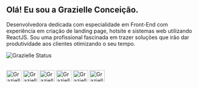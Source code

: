 ## Olá! Eu sou a Grazielle Conceição.

Desenvolvedora dedicada com especialidade em Front-End com experiência em criação de landing page, hotsite e sistemas web utilizando ReactJS. Sou uma profissional fascinada em trazer soluções que irão dar produtividade aos clientes otimizando o seu tempo.


![Grazielle Status](https://github-readme-stats.vercel.app/api?username=grazielleanna&show_icons=false&theme=react&include_all_commits=true&count_private=true)

<div style="display: inline-block"><br>
  <img align="center" alt="Grazielle-HTML" height="30" width="40" src="https://cdn.jsdelivr.net/gh/devicons/devicon/icons/html5/html5-original.svg" />
  <img align="center" alt="Grazielle-CSS" height="30" width="40" src="https://cdn.jsdelivr.net/gh/devicons/devicon/icons/css3/css3-original.svg" />
  <img align="center" alt="Grazielle-React" height="30" width="40" src="https://cdn.jsdelivr.net/gh/devicons/devicon/icons/react/react-original.svg" />
  <img align="center" alt="Grazielle-Next" height="30" width="40" src="https://cdn.jsdelivr.net/gh/devicons/devicon/icons/nextjs/nextjs-original.svg" />
  <img align="center" alt="Grazielle-TS" height="30" width="40" src="https://cdn.jsdelivr.net/gh/devicons/devicon/icons/typescript/typescript-original.svg" />
  <img align="center" alt="Grazielle-MUI" height="30" width="40" src="https://cdn.jsdelivr.net/gh/devicons/devicon/icons/materialui/materialui-original.svg" />

</div>
